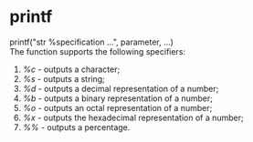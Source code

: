 # printf
printf("str %specification ...", parameter, ...)  
The function supports the following specifiers:
1) *%c* - outputs a character;
2) *%s* - outputs a string;
3) *%d* - outputs a decimal representation of a number;
4) *%b* - outputs a binary representation of a number;
5) *%o* - outputs an octal representation of a number;
6) *%x* - outputs the hexadecimal representation of a number;
7) *%%* - outputs a percentage.
